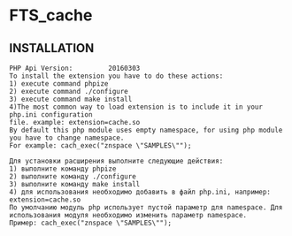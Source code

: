 # FTS_cache
INSTALLATION
------------
    PHP Api Version:         20160303
    To install the extension you have to do these actions:
    1) execute command phpize
    2) execute command ./configure
    3) execute command make install
    4)The most common way to load extension is to include it in your php.ini configuration
    file. example: extension=cache.so
    By default this php module uses empty namespace, for using php module you have to change namespace.
    For example: cach_exec("znspace \"SAMPLES\"");

    Для установки расширения выполните следующие действия:
    1) выполните команду phpize
    2) выполните команду ./configure
    3) выполните команду make install
    4) для использования необходимо добавить в файл php.ini, например: extension=cache.so
    По умолчанию модуль php использует пустой параметр для namespace. Для использования модуля необходимо изменить параметр namespace.
    Пример: cach_exec("znspace \"SAMPLES\"");